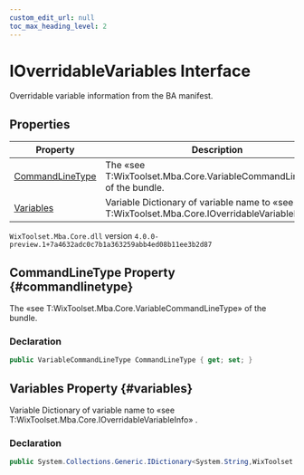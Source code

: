 ```yaml
---
custom_edit_url: null
toc_max_heading_level: 2
---
```

# IOverridableVariables Interface
Overridable variable information from the BA manifest.
## Properties
| Property | Description |
| ------ | ----------- |
| [CommandLineType](#commandlinetype) | The «see T:WixToolset.Mba.Core.VariableCommandLineType» of the bundle. |
| [Variables](#variables) | Variable Dictionary of variable name to «see T:WixToolset.Mba.Core.IOverridableVariableInfo» . |
`WixToolset.Mba.Core.dll` version `4.0.0-preview.1+7a4632adc0c7b1a363259abb4ed08b11ee3b2d87`
## CommandLineType Property {#commandlinetype}
The «see T:WixToolset.Mba.Core.VariableCommandLineType» of the bundle.
### Declaration
```cs
public VariableCommandLineType CommandLineType { get; set; } 
```
## Variables Property {#variables}
Variable Dictionary of variable name to «see T:WixToolset.Mba.Core.IOverridableVariableInfo» .
### Declaration
```cs
public System.Collections.Generic.IDictionary<System.String,WixToolset.Mba.Core.IOverridableVariableInfo> Variables { get; set; } 
```
